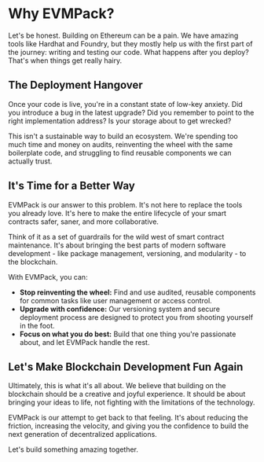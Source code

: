 # Why EVMPack?

Let's be honest. Building on Ethereum can be a pain. We have amazing tools like Hardhat and Foundry, but they mostly help us with the first part of the journey: writing and testing our code. What happens after you deploy? That's when things get really hairy.

## The Deployment Hangover

Once your code is live, you're in a constant state of low-key anxiety. Did you introduce a bug in the latest upgrade? Did you remember to point to the right implementation address? Is your storage about to get wrecked?

This isn't a sustainable way to build an ecosystem. We're spending too much time and money on audits, reinventing the wheel with the same boilerplate code, and struggling to find reusable components we can actually trust.

## It's Time for a Better Way

EVMPack is our answer to this problem. It's not here to replace the tools you already love. It's here to make the entire lifecycle of your smart contracts safer, saner, and more collaborative.

Think of it as a set of guardrails for the wild west of smart contract maintenance. It's about bringing the best parts of modern software development - like package management, versioning, and modularity - to the blockchain.

With EVMPack, you can:

*   **Stop reinventing the wheel:** Find and use audited, reusable components for common tasks like user management or access control.
*   **Upgrade with confidence:** Our versioning system and secure deployment process are designed to protect you from shooting yourself in the foot.
*   **Focus on what you do best:** Build that one thing you're passionate about, and let EVMPack handle the rest.

## Let's Make Blockchain Development Fun Again

Ultimately, this is what it's all about. We believe that building on the blockchain should be a creative and joyful experience. It should be about bringing your ideas to life, not fighting with the limitations of the technology.

EVMPack is our attempt to get back to that feeling. It's about reducing the friction, increasing the velocity, and giving you the confidence to build the next generation of decentralized applications.

Let's build something amazing together.